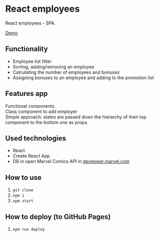 <h1>React employees</h1>
<p>React employees - SPA.</p>
<p><a href="https://systemshock89.github.io/react-employees/">Demo</a></p>

<h2>Functionality</h2>
<ul>
    <li>Employee list filter</li>
    <li>Sorting, adding/removing an employee</li>
    <li>Calculating the number of employees and bonuses</li>
    <li>Assigning bonuses to an employee and adding to the promotion list</li>
</ul>

<h2>Features app</h2>
<p>
Functional components.<br> 
Class component to add employer<br> 
Simple approach: states are passed down the hierarchy of their top component to the bottom one as props.
</p>

<h2>Used technologies</h2>
<ul>
    <li>React</li>
    <li>Create React App</li>
    <li>DB in open Marvel Comics API in <a href="https://developer.marvel.com/">developer.marvel.com</a></li>
</ul>

<h2>How to use</h2>
<ol>
    <li><code>git clone</code></li>
    <li><code>npm i</code></li>
    <li><code>npm start</code></li>
</ol>

<h2>How to deploy (to GitHub Pages)</h2>
<ol>
    <li><code>npm run deploy</code></li>
</ol>